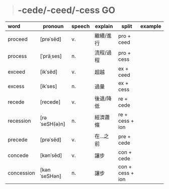 > # -cede/-ceed/-cess GO

| word       | pronoun       | speech | explain   | split            | example |
| :--------- | ------------- | ------ | --------- | ---------------- | ------- |
| proceed    | [prəˈsēd]     | v.     | 繼續/進行 | pro + ceed       |         |
| process    | [ˈpräˌses]    | n.     | 流程/過程 | pro + cess       |         |
| exceed     | [ikˈsēd]      | v.     | 超越      | ex + ceed        |         |
| excess     | [ikˈses]      | n.     | 過量      | ex + cess        |         |
| recede     | [recede]      | v.     | 後退/降低 | re + cede        |         |
| recession  | [rəˈseSH(ə)n] | n.     | 經濟蕭條  | re + cess + ion  |         |
| precede    | [prəˈsēd]     | v.     | 在...之前 | pre + cede       |         |
| concede    | [kənˈsēd]     | v.     | 讓步      | con + cede       |         |
| concession | [kənˈseSHən]  | n.     | 讓步      | con + cess + ion |         |